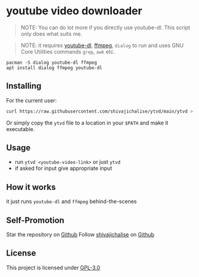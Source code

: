 # **y**ou**t**ube **v**ideo **d**ownloader

> NOTE: You can do lot more if you directly use youtube-dl. This script only does what suits me.

> NOTE: it requires [youtube-dl](https://github.com/ytdl-org/youtube-dl), [ffmpeg](https://github.com/FFmpeg/FFmpeg), `dialog` to run and uses GNU Core Utilities commands `grep`, `awk` etc.

```
pacman -S dialog youtube-dl ffmpeg
apt install dialog ffmpeg youtube-dl
```

## Installing

For the current user:

```sh
curl https://raw.githubusercontent.com/shivajichalise/ytvd/main/ytvd > ~/usr/local/bin/ytvd && chmod +x ~/usr/local/bin/ytvd
```

Or simply copy the `ytvd` file to a location in your `$PATH` and make it executable.

## Usage

- run `ytvd <youtube-video-link>` or just `ytvd`
- if asked for input give appropriate input

## How it works

it just runs `youtube-dl` and `ffmpeg` behind-the-scenes

## Self-Promotion

Star the repository on [Github](https://github.com/shivajichalise/ytvd)
Follow [shivajichalise](http://shivajichalise.com.np) on [Github](https://github.com/shivajichalise)

## License

This project is licensed under [GPL-3.0](https://www.gnu.org/licenses/gpl-3.0.en.html)
